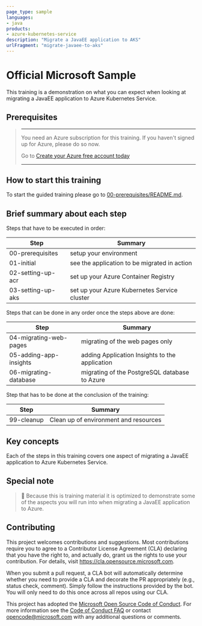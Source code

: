 ```yaml
---
page_type: sample
languages:
- java
products:
- azure-kubernetes-service
description: "Migrate a JavaEE application to AKS"
urlFragment: "migrate-javaee-to-aks"
---
```


# Official Microsoft Sample

<!-- 
Guidelines on README format: https://review.docs.microsoft.com/help/onboard/admin/samples/concepts/readme-template?branch=master

Guidance on onboarding samples to docs.microsoft.com/samples: https://review.docs.microsoft.com/help/onboard/admin/samples/process/onboarding?branch=master

Taxonomies for products and languages: https://review.docs.microsoft.com/new-hope/information-architecture/metadata/taxonomies?branch=master
-->

This training is a demonstration on what you can expect when looking at migrating a JavaEE application to Azure Kubernetes Service.

## Prerequisites

> ---
>
> You need an Azure subscription for this training. If you haven't signed
> up for Azure, please do so now.
>
> Go to
> [Create your Azure free account today](https://azure.microsoft.com/en-us/free/)
>
> ---

## How to start this training

To start the guided training please go to [00-prerequisites/README.md](00-prerequisites/README.md).

## Brief summary about each step

Steps that have to be executed in order:

| Step                  | Summary                                       |
|-----------------------|-----------------------------------------------|
| 00-prerequisites      | setup your environment                        |
| 01-initial            | see the application to be migrated in action  |
| 02-setting-up-acr     | set up your Azure Container Registry          |
| 03-setting-up-aks     | set up your Azure Kubernetes Service cluster  |

Steps that can be done in any order once the steps above are done:

| Step                      | Summary                                           |
|---------------------------|---------------------------------------------------|
| 04-migrating-web-pages    | migrating of the web pages only                   |
| 05-adding-app-insights    | adding Application Insights to the application    |
| 06-migrating-database     | migrating of the PostgreSQL database to Azure     |

Step that has to be done at the conclusion of the training:

| Step                      | Summary                                           |
|---------------------------|---------------------------------------------------|
| 99-cleanup                | Clean up of environment and resources             |

## Key concepts

Each of the steps in this training covers one aspect of migrating a JavaEE application to Azure Kubernetes Service.

## Special note

> :stop_sign: Because this is training material it is optimized to demonstrate
> some of the aspects you will run into when migrating a JavaEE application to Azure.

## Contributing

This project welcomes contributions and suggestions.  Most contributions require you to agree to a
Contributor License Agreement (CLA) declaring that you have the right to, and actually do, grant us
the rights to use your contribution. For details, visit https://cla.opensource.microsoft.com.

When you submit a pull request, a CLA bot will automatically determine whether you need to provide
a CLA and decorate the PR appropriately (e.g., status check, comment). Simply follow the instructions
provided by the bot. You will only need to do this once across all repos using our CLA.

This project has adopted the [Microsoft Open Source Code of Conduct](https://opensource.microsoft.com/codeofconduct/).
For more information see the [Code of Conduct FAQ](https://opensource.microsoft.com/codeofconduct/faq/) or
contact [opencode@microsoft.com](mailto:opencode@microsoft.com) with any additional questions or comments.

